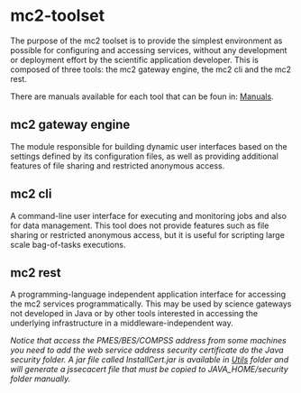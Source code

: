 # mc2-toolset
The purpose of the mc2 toolset is to provide the simplest environment as possible for configuring and accessing services, without any development or deployment effort by the scientific application developer. This is composed of three tools: the mc2 gateway engine, the mc2 cli and the mc2 rest.

There are manuals available for each tool that can be foun in: [Manuals](https://github.com/bastosbf/mc2-toolset/manuals).

mc2 gateway engine
--------------
The module responsible for building dynamic user interfaces based on the settings defined by its configuration files, as well as providing additional features of file sharing and restricted anonymous access.

mc2 cli
--------------
A command-line user interface for executing and monitoring jobs and also for data management. This tool does not provide features such as file sharing or restricted anonymous access, but it is useful for scripting large scale bag-of-tasks executions. 

mc2 rest
--------------
A programming-language independent application interface for accessing the mc2 services programmatically. This may be used by science gateways not developed in Java or by other tools interested in accessing the underlying infrastructure in a middleware-independent way.

*Notice that access the PMES/BES/COMPSS address from some machines you need to add the web service address security certificate do the Java security folder.  A jar file called InstallCert.jar is available in [Utils](https://github.com/bastosbf/mc2-toolset/Utils) folder and will generate a jssecacert file that must be copied to JAVA_HOME/security folder manually.*
